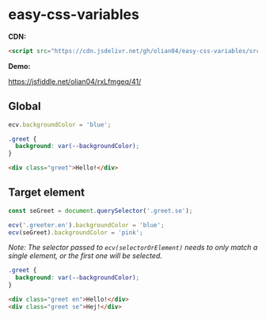 # easy-css-variables

__CDN:__ <br>

```html
<script src="https://cdn.jsdelivr.net/gh/olian04/easy-css-variables/src/index.js"></script>
```

__Demo:__ <br>

https://jsfiddle.net/olian04/rxLfmgeq/41/

## Global

```js
ecv.backgroundColor = 'blue';
```

```css
.greet {
  background: var(--backgroundColor);
}
```

```html
<div class="greet">Hello!</div>
```


## Target element

```js
const seGreet = document.querySelector('.greet.se');

ecv('.greeter.en').backgroundColor = 'blue';
ecv(seGreet).backgroundColor = 'pink';
```

_Note: The selector passed to `ecv(selectorOrElement)` needs to only match a single element, or the first one will be selected._

```css
.greet {
  background: var(--backgroundColor);
}
```

```html
<div class="greet en">Hello!</div>
<div class="greet se">Hej!</div>
```
